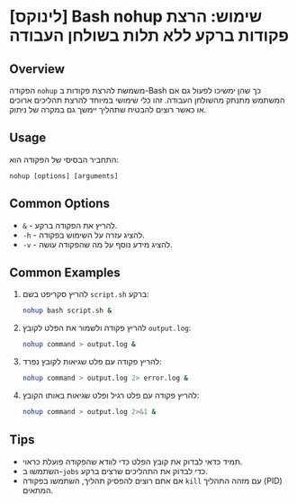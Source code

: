 # [לינוקס] Bash nohup שימוש: הרצת פקודות ברקע ללא תלות בשולחן העבודה

## Overview
הפקודה `nohup` משמשת להרצת פקודות ב-Bash כך שהן ימשיכו לפעול גם אם המשתמש מתנתק מהשולחן העבודה. זהו כלי שימושי במיוחד להרצת תהליכים ארוכים או כאשר רוצים להבטיח שתהליך יימשך גם במקרה של ניתוק.

## Usage
התחביר הבסיסי של הפקודה הוא:

```
nohup [options] [arguments]
```

## Common Options
- `&` - להריץ את הפקודה ברקע.
- `-h` - להציג עזרה על השימוש בפקודה.
- `-v` - להציג מידע נוסף על מה שהפקודה עושה.

## Common Examples

1. להריץ סקריפט בשם `script.sh` ברקע:
   ```bash
   nohup bash script.sh &
   ```

2. להריץ פקודה ולשמור את הפלט לקובץ `output.log`:
   ```bash
   nohup command > output.log &
   ```

3. להריץ פקודה עם פלט שגיאות לקובץ נפרד:
   ```bash
   nohup command > output.log 2> error.log &
   ```

4. להריץ פקודה עם פלט רגיל ופלט שגיאות באותו הקובץ:
   ```bash
   nohup command > output.log 2>&1 &
   ```

## Tips
- תמיד כדאי לבדוק את קובץ הפלט כדי לוודא שהפקודה פועלת כראוי.
- השתמשו ב-`jobs` כדי לבדוק את התהליכים שרצים ברקע.
- אם אתם רוצים להפסיק תהליך, השתמשו בפקודה `kill` עם מזהה התהליך (PID) המתאים.